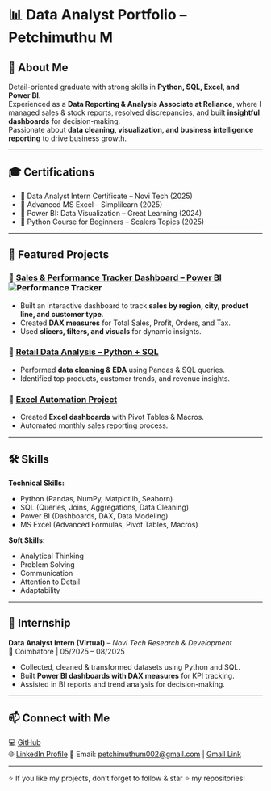 # 📊 Data Analyst Portfolio – Petchimuthu M

## 👋 About Me  
Detail-oriented graduate with strong skills in **Python, SQL, Excel, and Power BI**.  
Experienced as a **Data Reporting & Analysis Associate at Reliance**, where I managed sales & stock reports, resolved discrepancies, and built **insightful dashboards** for decision-making.  
Passionate about **data cleaning, visualization, and business intelligence reporting** to drive business growth.  

---

## 🎓 Certifications  
- 📜 Data Analyst Intern Certificate – Novi Tech (2025)  
- 📜 Advanced MS Excel – Simplilearn (2025) 
- 📜 Power BI: Data Visualization – Great Learning (2024)  
- 📜 Python Course for Beginners – Scalers Topics (2025)  

---

## 📂 Featured Projects  

### 🔹 [Sales & Performance Tracker Dashboard – Power BI](#)  ![Performance Tracker](https://github.com/user-attachments/assets/b78a30ab-bb90-40a2-877c-e03f645fc372)

- Built an interactive dashboard to track **sales by region, city, product line, and customer type**.  
- Created **DAX measures** for Total Sales, Profit, Orders, and Tax.  
- Used **slicers, filters, and visuals** for dynamic insights.  

### 🔹 [Retail Data Analysis – Python + SQL](#)  
- Performed **data cleaning & EDA** using Pandas & SQL queries.  
- Identified top products, customer trends, and revenue insights.  

### 🔹 [Excel Automation Project](#)  
- Created **Excel dashboards** with Pivot Tables & Macros.  
- Automated monthly sales reporting process.  

---

## 🛠 Skills  

**Technical Skills:**  
- Python (Pandas, NumPy, Matplotlib, Seaborn)  
- SQL (Queries, Joins, Aggregations, Data Cleaning)  
- Power BI (Dashboards, DAX, Data Modeling)  
- MS Excel (Advanced Formulas, Pivot Tables, Macros)  

**Soft Skills:**  
- Analytical Thinking  
- Problem Solving  
- Communication  
- Attention to Detail  
- Adaptability  

---

## 💼 Internship  

**Data Analyst Intern (Virtual)** – *Novi Tech Research & Development*  
📍 Coimbatore | 05/2025 – 08/2025  

- Collected, cleaned & transformed datasets using Python and SQL.  
- Built **Power BI dashboards with DAX measures** for KPI tracking.  
- Assisted in BI reports and trend analysis for decision-making.  

---

## 📫 Connect with Me  
💻 [GitHub](https://github.com/petchimuthum15)  
🌐 [LinkedIn Profile](https://www.linkedin.com/in/petchimuthu-m-4a4b1036a)
📧 Email: [petchimuthum002@gmail.com](mailto:petchimuthum002@gmail.com) | [Gmail Link](https://mail.google.com/mail/?view=cm&fs=1&to=petchimuthum002@gmail.com)




---

⭐ If you like my projects, don’t forget to follow & star ⭐ my repositories!

